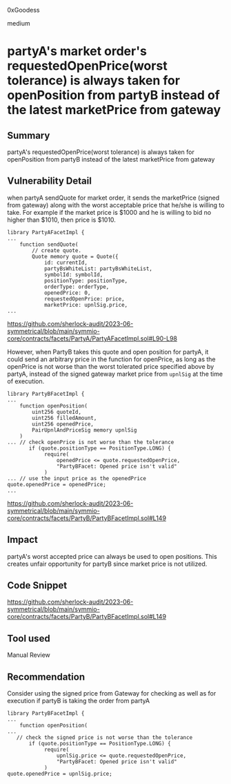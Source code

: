 0xGoodess

medium

# partyA's market order's requestedOpenPrice(worst tolerance) is always taken for openPosition from partyB instead of the latest marketPrice from gateway

## Summary
partyA's requestedOpenPrice(worst tolerance) is always taken for openPosition from partyB instead of the latest marketPrice from gateway

## Vulnerability Detail
when partyA sendQuote for market order, it sends the marketPrice (signed from gateway) along with the worst acceptable price that he/she is willing to take. For example if the market price is $1000 and he is willing to bid no higher than $1010, then price is $1010.

```solidity
library PartyAFacetImpl {
...
    function sendQuote(
        // create quote.
        Quote memory quote = Quote({
            id: currentId,
            partyBsWhiteList: partyBsWhiteList,
            symbolId: symbolId,
            positionType: positionType,
            orderType: orderType,
            openedPrice: 0,
            requestedOpenPrice: price,
            marketPrice: upnlSig.price,
...
```
https://github.com/sherlock-audit/2023-06-symmetrical/blob/main/symmio-core/contracts/facets/PartyA/PartyAFacetImpl.sol#L90-L98

However, when PartyB takes this quote and open position for partyA, it could send an arbitrary price in the function for openPrice, as long as the openPrice is not worse than the worst tolerated price specified above by partyA,  instead of the signed gateway market price from `upnlSig` at the time of execution.

```solidity
library PartyBFacetImpl {
...
    function openPosition(
        uint256 quoteId,
        uint256 filledAmount,
        uint256 openedPrice,
        PairUpnlAndPriceSig memory upnlSig
    )
... // check openPrice is not worse than the tolerance
       if (quote.positionType == PositionType.LONG) {
            require(
                openedPrice <= quote.requestedOpenPrice,
                "PartyBFacet: Opened price isn't valid"
            )
... // use the input price as the openedPrice 
quote.openedPrice = openedPrice;
...
```
https://github.com/sherlock-audit/2023-06-symmetrical/blob/main/symmio-core/contracts/facets/PartyB/PartyBFacetImpl.sol#L149

## Impact
partyA's worst accepted price can always be used to open positions. This creates unfair opportunity for partyB since market price is not utilized.

## Code Snippet
https://github.com/sherlock-audit/2023-06-symmetrical/blob/main/symmio-core/contracts/facets/PartyB/PartyBFacetImpl.sol#L149

## Tool used

Manual Review

## Recommendation
Consider using the signed price from Gateway for checking as well as for execution if partyB is taking the order from partyA
```solidity
library PartyBFacetImpl {
...
    function openPosition(
...
   // check the signed price is not worse than the tolerance
       if (quote.positionType == PositionType.LONG) {
            require(
                upnlSig.price <= quote.requestedOpenPrice,
                "PartyBFacet: Opened price isn't valid"
            )
quote.openedPrice = upnlSig.price;
```